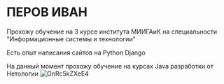 # ПЕРОВ ИВАН
Прохожу обучение на 3 курсе института МИИГАиК на специальности "Информационные системы и технологии"

Есть опыт написания сайтов на Python Django

На данный момент прохожу обучение на курсах Java разработки от Нетологии 
![GnRc5kZXeE4](https://github.com/user-attachments/assets/061daa92-1d64-4bd3-85cd-b79001c26e88)

